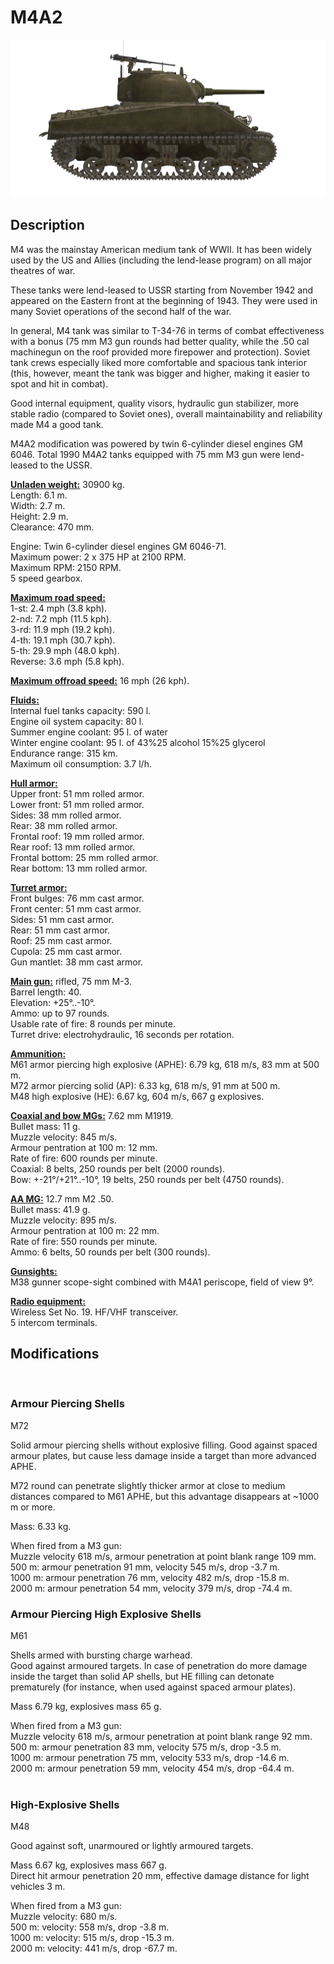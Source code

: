 # M4A2  
  
![m4a2](../images/m4a2.png)  
  
## Description  
  
M4 was the mainstay American medium tank of WWII. It has been widely used by the US and Allies (including the lend-lease program) on all major theatres of war.  
  
These tanks were lend-leased to USSR starting from November 1942 and appeared on the Eastern front at the beginning of 1943. They were used in many Soviet operations of the second half of the war.  
  
In general, M4 tank was similar to T-34-76 in terms of combat effectiveness with a bonus (75 mm M3 gun rounds had better quality, while the .50 cal machinegun on the roof provided more firepower and protection). Soviet tank crews especially liked more comfortable and spacious tank interior (this, however, meant the tank was bigger and higher, making it easier to spot and hit in combat).  
  
Good internal equipment, quality visors, hydraulic gun stabilizer, more stable radio (compared to Soviet ones), overall maintainability and reliability made M4 a good tank.  
  
M4A2 modification was powered by twin 6-cylinder diesel engines GM 6046. Total 1990 M4A2 tanks equipped with 75 mm M3 gun were lend-leased to the USSR.  
  
<b><u>Unladen weight:</u></b> 30900 kg.  
Length: 6.1 m.  
Width: 2.7 m.  
Height: 2.9 m.  
Clearance: 470 mm.  
  
Engine: Twin 6-cylinder diesel engines GM 6046-71.  
Maximum power: 2 x 375 HP at 2100 RPM.  
Maximum RPM: 2150 RPM.  
5 speed gearbox.  
  
<b><u>Maximum road speed:</u></b>  
1-st: 2.4 mph (3.8 kph).  
2-nd: 7.2 mph (11.5 kph).  
3-rd: 11.9 mph (19.2 kph).  
4-th: 19.1 mph (30.7 kph).  
5-th: 29.9 mph (48.0 kph).  
Reverse: 3.6 mph (5.8 kph).  
  
<b><u>Maximum offroad speed:</u></b> 16 mph (26 kph).  
  
<b><u>Fluids:</u></b>  
Internal fuel tanks capacity: 590 l.  
Engine oil system capacity: 80 l.  
Summer engine coolant: 95 l. of water  
Winter engine coolant: 95 l. of 43%25 alcohol 15%25 glycerol  
Endurance range: 315 km.  
Maximum oil consumption: 3.7 l/h.  
  
<b><u>Hull armor:</u></b>  
Upper front: 51 mm rolled armor.  
Lower front: 51 mm rolled armor.  
Sides: 38 mm rolled armor.  
Rear: 38 mm rolled armor.  
Frontal roof: 19 mm rolled armor.  
Rear roof: 13 mm rolled armor.  
Frontal bottom: 25 mm rolled armor.  
Rear bottom: 13 mm rolled armor.  
  
<b><u>Turret armor:</u></b>  
Front bulges: 76 mm cast armor.  
Front center: 51 mm cast armor.  
Sides: 51 mm cast armor.  
Rear: 51 mm cast armor.  
Roof: 25 mm cast armor.  
Cupola: 25 mm cast armor.  
Gun mantlet: 38 mm cast armor.  
  
<b><u>Main gun:</u></b> rifled, 75 mm M-3.  
Barrel length: 40.  
Elevation: +25°..-10°.  
Ammo: up to 97 rounds.  
Usable rate of fire: 8 rounds per minute.  
Turret drive: electrohydraulic, 16 seconds per rotation.  
  
<b><u>Ammunition:</u></b>  
M61 armor piercing high explosive (APHE): 6.79 kg, 618 m/s, 83 mm at 500 m.  
M72 armor piercing solid (AP): 6.33 kg, 618 m/s, 91 mm at 500 m.  
M48 high explosive (HE): 6.67 kg, 604 m/s, 667 g explosives.  
  
<b><u>Coaxial and bow MGs:</u></b> 7.62 mm M1919.  
Bullet mass: 11 g.  
Muzzle velocity: 845 m/s.  
Armour pentration at 100 m: 12 mm.  
Rate of fire: 600 rounds per minute.  
Coaxial: 8 belts, 250 rounds per belt (2000 rounds).  
Bow: +-21°/+21°..-10°, 19 belts, 250 rounds per belt (4750 rounds).  
  
<b><u>AA MG:</u></b> 12.7 mm M2 .50.  
Bullet mass: 41.9 g.  
Muzzle velocity: 895 m/s.  
Armour pentration at 100 m: 22 mm.  
Rate of fire: 550 rounds per minute.  
Ammo: 6 belts, 50 rounds per belt (300 rounds).  
  
<b><u>Gunsights:</u></b>  
M38 gunner scope-sight combined with М4А1 periscope, field of view 9°.  
  
<b><u>Radio equipment:</u></b>  
Wireless Set No. 19. HF/VHF transceiver.  
5 intercom terminals.  
  
  
## Modifications  
  ﻿
  
### Armour Piercing Shells  
  
M72  
  
Solid armour piercing shells without explosive filling. Good against spaced armour plates, but cause less damage inside a target than more advanced APHE.  
  
M72 round can penetrate slightly thicker armor at close to medium distances compared to M61 APHE, but this advantage disappears at ~1000 m or more.  
  
Mass: 6.33 kg.  
  
When fired from a M3 gun:  
Muzzle velocity 618 m/s, armour penetration at point blank range 109 mm.  
500 m: armour penetration 91 mm, velocity 545 m/s, drop -3.7 m.  
1000 m: armour penetration 76 mm, velocity 482 m/s, drop -15.8 m.  
2000 m: armour penetration 54 mm, velocity 379 m/s, drop -74.4 m.  ﻿
  
### Armour Piercing High Explosive Shells  
  
M61  
  
Shells armed with bursting charge warhead.  
Good against armoured targets. In case of penetration do more damage inside the target than solid AP shells, but HE filling can detonate prematurely (for instance, when used against spaced armour plates).  
  
Mass 6.79 kg, explosives mass 65 g.  
  
When fired from a M3 gun:  
Muzzle velocity 618 m/s, armour penetration at point blank range 92 mm.  
500 m: armour penetration 83 mm, velocity 575 m/s, drop -3.5 m.  
1000 m: armour penetration 75 mm, velocity 533 m/s, drop -14.6 m.  
2000 m: armour penetration 59 mm, velocity 454 m/s, drop -64.4 m.  
  ﻿
  
### High-Explosive Shells  
  
M48  
  
Good against soft, unarmoured or lightly armoured targets.  
  
Mass 6.67 kg, explosives mass 667 g.  
Direct hit armour penetration 20 mm, effective damage distance for light vehicles 3 m.  
  
When fired from a M3 gun:  
Muzzle velocity: 680 m/s.  
500 m: velocity: 558 m/s, drop -3.8 m.  
1000 m: velocity: 515 m/s, drop -15.3 m.  
2000 m: velocity: 441 m/s, drop -67.7 m.  